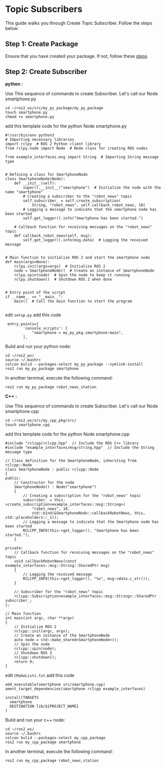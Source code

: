 # Topic Subscribers

This guide walks you through Create Topic Subscriber. Follow the steps below:

## Step 1: Create Package 

Ensure that you have created your package. If not, follow these [steps](../Create_Package/README.md)

## Step 2: Create Subscriber

**python :**

Use This sequence of commands to create Subscriber. Let's call our Node smartphone.py

```
cd ~/ros2_ws/src/my_py_package/my_py_package
touch smartphone.py
chmod +x smartphone.py
```

add this template code for the python Node smartphone.py

```
#!/usr/bin/env python3
# Importing necessary libraries
import rclpy  # ROS 2 Python client library
from rclpy.node import Node  # Node class for creating ROS nodes

from example_interfaces.msg import String  # Importing String message type


# Defining a class for SmartphoneNode
class SmartphoneNode(Node):
    def __init__(self):
        super().__init__("smartphone")  # Initialize the node with the name "smartphone"
        # Creating a subscriber to the "robot_news" topic
        self.subscriber_ = self.create_subscription(
            String, "robot_news", self.callback_robot_news, 10)
        # Logging a message to indicate that the smartphone node has been started
        self.get_logger().info("Smartphone has been started.")

    # Callback function for receiving messages on the "robot_news" topic
    def callback_robot_news(self, msg):
        self.get_logger().info(msg.data)  # Logging the received message


# Main function to initialize ROS 2 and start the smartphone node
def main(args=None):
    rclpy.init(args=args)  # Initialize ROS 2
    node = SmartphoneNode()  # Create an instance of SmartphoneNode
    rclpy.spin(node)  # Spin the node to keep it running
    rclpy.shutdown()  # Shutdown ROS 2 when done


# Entry point of the script
if __name__ == "__main__":
    main()  # Call the main function to start the program


```

edit `setup.py` add this code 

```
 entry_points={
        'console_scripts': [
            "smartphone = my_py_pkg.smartphone:main",
        ],
```


Build and run your python node: 

```
cd ~/ros2_ws/
source ~/.bashrc
colcon bulid --packages-select my_py_package --symlink-install
ros2 run my_py_package smartphone
```

In another terminal, execute the following command:

```
ros2 run my_py_package robot_news_station
```

**C++ :**

Use This sequence of commands to create Subscriber. Let's call our Node smartphone.cpp

```
cd ~/ros2_ws/src/my_cpp_pkg/src/
touch smartphone.cpp
```

add this template code for the python Node smartphone.cpp

```
#include "rclcpp/rclcpp.hpp"  // Include the ROS C++ library
#include "example_interfaces/msg/string.hpp"  // Include the String message type

// Class definition for the SmartphoneNode, inheriting from rclcpp::Node
class SmartphoneNode : public rclcpp::Node
{
public:
    // Constructor for the node
    SmartphoneNode() : Node("smartphone")
    {
        // Creating a subscription for the "robot_news" topic
        subscriber_ = this->create_subscription<example_interfaces::msg::String>(
            "robot_news", 10,
            std::bind(&SmartphoneNode::callbackRobotNews, this, std::placeholders::_1));
        // Logging a message to indicate that the Smartphone node has been started
        RCLCPP_INFO(this->get_logger(), "Smartphone has been started.");
    }

private:
    // Callback function for receiving messages on the "robot_news" topic
    void callbackRobotNews(const example_interfaces::msg::String::SharedPtr msg)
    {
        // Logging the received message
        RCLCPP_INFO(this->get_logger(), "%s", msg->data.c_str());
    }

    // Subscriber for the "robot_news" topic
    rclcpp::Subscription<example_interfaces::msg::String>::SharedPtr subscriber_;
};

// Main function
int main(int argc, char **argv)
{
    // Initialize ROS 2
    rclcpp::init(argc, argv);
    // Create an instance of the SmartphoneNode
    auto node = std::make_shared<SmartphoneNode>();
    // Spin the node
    rclcpp::spin(node);
    // Shutdown ROS 2
    rclcpp::shutdown();
    return 0;
}
```

edit `CMakeLists.txt` add this code 

```
add_executable(smartphone src/smartphone.cpp)
ament_target_dependencies(smartphone rclcpp example_interfaces)

install(TARGETS
  smartphone
  DESTINATION lib/${PROJECT_NAME}
)
```

Build and run your c++ node: 

```
cd ~/ros2_ws/
source ~/.bashrc
colcon bulid --packages-select my_cpp_package
ros2 run my_cpp_package smartphone
```

In another terminal, execute the following command:

```
ros2 run my_cpp_package robot_news_station
```

